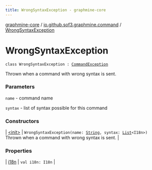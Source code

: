 ```yaml
---
title: WrongSyntaxException - graphmine-core
---
```


[graphmine-core](../../index.html) / [io.github.sof3.graphmine.command](../index.html) / [WrongSyntaxException](./index.html)

# WrongSyntaxException

`class WrongSyntaxException : `[`CommandException`](../-command-exception/index.html)

Thrown when a command with wrong syntax is sent.

### Parameters

`name` - command name

`syntax` - list of syntax possible for this command

### Constructors

| [&lt;init&gt;](-init-.html) | `WrongSyntaxException(name: `[`String`](https://kotlinlang.org/api/latest/jvm/stdlib/kotlin/-string/index.html)`, syntax: `[`List`](https://kotlinlang.org/api/latest/jvm/stdlib/kotlin.collections/-list/index.html)`<I18n>)`<br>Thrown when a command with wrong syntax is sent. |

### Properties

| [i18n](i18n.html) | `val i18n: I18n` |

